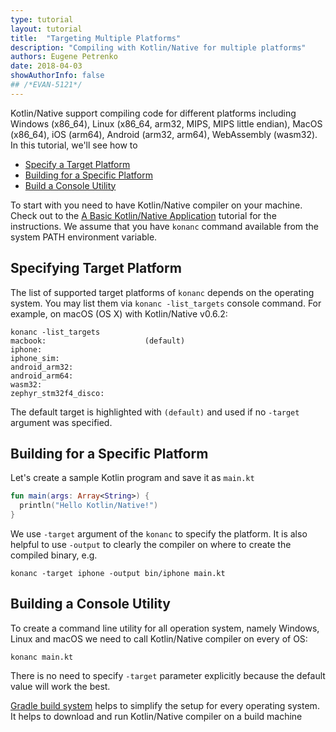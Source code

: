 ```yaml
---
type: tutorial
layout: tutorial
title:  "Targeting Multiple Platforms"
description: "Compiling with Kotlin/Native for multiple platforms"
authors: Eugene Petrenko
date: 2018-04-03
showAuthorInfo: false
## /*EVAN-5121*/
---
```


Kotlin/Native support compiling code for different platforms including
Windows (x86_64),
Linux (x86_64, arm32, MIPS, MIPS little endian),
MacOS (x86_64),
iOS (arm64),
Android (arm32, arm64),
WebAssembly (wasm32).
In this tutorial, we'll see how to

* [Specify a Target Platform](#specifying-target-platform)
* [Building for a Specific Platform](#building-for-a-specific-platform)
* [Build a Console Utility](#building-a-console-utility)

To start with you need to have Kotlin/Native compiler on your machine. Check out to the 
[A Basic Kotlin/Native Application](basic-kotlin-native-app.md) tutorial for the instructions.
We assume that you have `konanc` command available from the system PATH environment variable.

## Specifying Target Platform

The list of supported target platforms of `konanc` depends 
on the operating system. You may list them via `konanc -list_targets`
console command. For example, on macOS (OS X) with Kotlin/Native v0.6.2:
```
konanc -list_targets
macbook:                      (default)
iphone:
iphone_sim:
android_arm32:
android_arm64:
wasm32:
zephyr_stm32f4_disco:
```

The default target is highlighted with `(default)` and used if no `-target` argument was 
specified.

## Building for a Specific Platform

Let's create a sample Kotlin program and save it as `main.kt`
```kotlin
fun main(args: Array<String>) {
  println("Hello Kotlin/Native!")
}
```

We use `-target` argument of the `konanc` to specify the platform. It is also 
helpful to use `-output` to clearly 
the compiler on where to create the compiled binary, e.g.

    konanc -target iphone -output bin/iphone main.kt

## Building a Console Utility

To create a command line utility for all 
operation system, namely Windows, Linux and macOS we 
need to call Kotlin/Native compiler on every of OS:

    konanc main.kt

There is no need to specify `-target` parameter explicitly because 
the default value will work the best.  

[Gradle build system](gradle-for-kotlin-native.md) helps to simplify
the setup for every operating system. It helps to download and run 
Kotlin/Native compiler on a build machine
